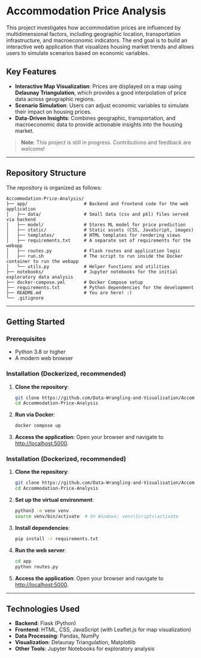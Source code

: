 # Accommodation Price Analysis

This project investigates how accommodation prices are influenced by multidimensional factors, including geographic location, transportation infrastructure, and macroeconomic indicators. The end goal is to build an interactive web application that visualizes housing market trends and allows users to simulate scenarios based on economic variables.

## Key Features
- **Interactive Map Visualization**: Prices are displayed on a map using **Delaunay Triangulation**, which provides a good interpolation of price data across geographic regions.
- **Scenario Simulation**: Users can adjust economic variables to simulate their impact on housing prices.
- **Data-Driven Insights**: Combines geographic, transportation, and macroeconomic data to provide actionable insights into the housing market.

> **Note**: This project is still in progress. Contributions and feedback are welcome!

---

## Repository Structure

The repository is organized as follows:

```
Accommodation-Price-Analysis/
├── app/                     # Backend and frontend code for the web application
│   ├── data/                # Small data (csv and pkl) files served via backend
│   ├── model/               # Stores ML model for price prediction
│   ├── static/              # Static assets (CSS, JavaScript, images)
│   ├── templates/           # HTML templates for rendering views
│   ├── requirements.txt     # A separate set of requirements for the webapp
│   ├── routes.py            # Flask routes and application logic
│   ├── run.sh               # The script to run inside the Docker container to run the webapp
│   └── utils.py             # Helper functions and utilities
├── notebooks/               # Jupyter notebooks for the initial exploratory data analysis
├── docker-compose.yml       # Docker Compose setup
├── requirements.txt         # Python dependencies for the development
├── README.md                # You are here! :)
└── .gitignore
```

---

## Getting Started

### Prerequisites
- Python 3.8 or higher
- A modern web browser

### Installation (Dockerized, recommended)

1. **Clone the repository**:
   ```bash
   git clone https://github.com/Data-Wrangling-and-Visualisation/Accommodation-Price-Analysis.git
   cd Accommodation-Price-Analysis
   ```

2. **Run via Docker**:
   ```bash
   docker compose up
   ```

3. **Access the application**:
   Open your browser and navigate to [http://localhost:5000](http://localhost:5000).

### Installation (Dockerized, recommended)

1. **Clone the repository**:
   ```bash
   git clone https://github.com/Data-Wrangling-and-Visualisation/Accommodation-Price-Analysis.git
   cd Accommodation-Price-Analysis
   ```

2. **Set up the virtual environment**:
   ```bash
   python3 -m venv venv
   source venv/bin/activate  # On Windows: venv\Scripts\activate
   ```

3. **Install dependencies**:
   ```bash
   pip install -r requirements.txt
   ```

4. **Run the web server**:
   ```bash
   cd app
   python routes.py
   ```

5. **Access the application**:
   Open your browser and navigate to [http://localhost:5000](http://localhost:5000).

---

## Technologies Used

- **Backend**: Flask (Python)
- **Frontend**: HTML, CSS, JavaScript (with Leaflet.js for map visualization)
- **Data Processing**: Pandas, NumPy
- **Visualization**: Delaunay Triangulation, Matplotlib
- **Other Tools**: Jupyter Notebooks for exploratory analysis
